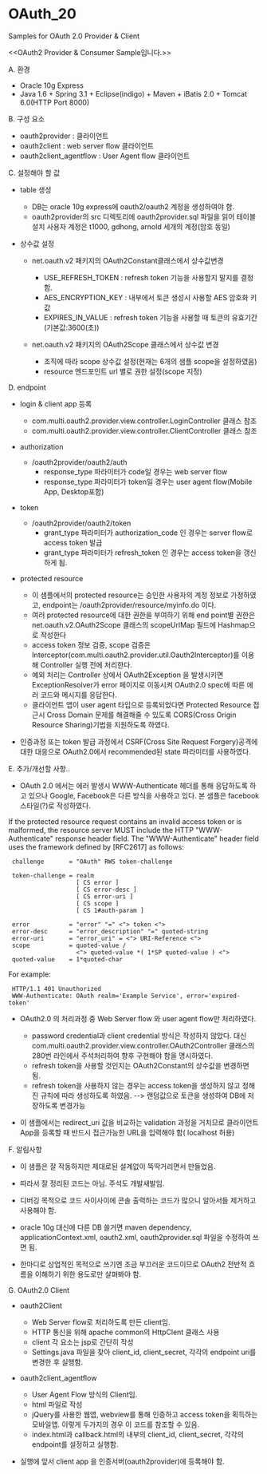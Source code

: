 OAuth_20
========

Samples for OAuth 2.0 Provider &amp; Client 

<<OAuth2 Provider & Consumer Sample입니다.>>

A. 환경

  - Oracle 10g Express
  - Java 1.6 + Spring 3.1 + Eclipse(indigo) + Maven + iBatis 2.0 + Tomcat 6.0(HTTP Port 8000)

B. 구성 요소

  - oauth2provider : 클라이언트
  - oauth2client : web server flow 클라이언트
  - oauth2client_agentflow : User Agent flow 클라이언트 

C. 설정해야 할 값

  - table 생성
    - DB는 oracle 10g express에 oauth2/oauth2 계정을 생성하여야 함.
    - oauth2provider의 src 디렉토리에 oauth2provider.sql 파일을 읽어 테이블 설치
      사용자 계정은 t1000, gdhong, arnold 세개의 계정(암호 동일)

  - 상수값 설정
    - net.oauth.v2 패키지의 OAuth2Constant클래스에서 상수값변경
      * USE_REFRESH_TOKEN : refresh token 기능을 사용할지 말지를 결정함.
      * AES_ENCRYPTION_KEY : 내부에서 토큰 생성시 사용할 AES 암호화 키 값
      * EXPIRES_IN_VALUE : refresh token 기능을 사용할 때 토큰의 유효기간(기본값:3600(초))
      
    - net.oauth.v2 패키지의 OAuth2Scope 클래스에서 상수값 변경
      * 조직에 따라 scope 상수값 설정(현재는 6개의 샘플 scope을 설정하였음)
      * resource 엔드포인트 url 별로 권한 설정(scope 지정)
      
D. endpoint
  - login & client app 등록
     * com.multi.oauth2.provider.view.controller.LoginController 클래스 참조
     * com.multi.oauth2.provider.view.controller.ClientController 클래스 참조
     
  - authorization
     * /oauth2provider/oauth2/auth
       - response_type 파라미터가 code일 경우는 web server flow
       - response_type 파라미터가 token일 경우는 user agent flow(Mobile App, Desktop포함)

  -  token  
     * /oauth2provider/oauth2/token
       - grant_type 파라미터가 authorization_code 인 경우는 server flow로 access token 발급
       - grant_type 파라미터가 refresh_token 인 경우는  access token을 갱신하게 됨.

  - protected resource
     * 이 샘플에서의 protected resource는 승인한 사용자의 계정 정보로 가정하였고, 
       endpoint는 /oauth2provider/resource/myinfo.do 이다.
     * 여러 protected resource에 대한 권한을 부여하기 위해 end point별 권한은 net.oauth.v2.OAuth2Scope 클래스의
       scopeUrlMap 필드에 Hashmap으로 작성한다
     * access token 정보 검증, scope 검증은 Interceptor(com.multi.oauth2.provider.util.Oauth2Interceptor)를 
       이용해 Controller 실행 전에 처리한다.
     * 예외 처리는 Controller 상에서 OAuth2Exception 을 발생시키면
       ExceptionResolver가 error 페이지로 이동시켜 OAuth2.0 spec에 따른 에러 코드와 메시지를 응답한다.
     * 클라이언트 앱이 user agent 타입으로 등록되었다면 Protected Resource 접근시 Cross Domain 문제를
       해결해줄 수 있도록 CORS(Cross Origin Resource Sharing)기법을 지원하도록 하였다.
  
  - 인증과정 또는 token 발급 과정에서 CSRF(Cross Site Request Forgery)공격에 대한 대응으로 
    OAuth2.0에서 recommended된 state 파라미터를 사용하였다.

E. 추가/개선할 사항..
  - OAuth 2.0 에서는 에러 발생시 WWW-Authenticate 헤더를 통해 응답하도록 하고 있으나
      Google, Facebook은 다른 방식을 사용하고 있다. 본 샘플은 facebook 스타일(?)로 작성하였다.


   If the protected resource request contains an invalid access token or
   is malformed, the resource server MUST include the HTTP
   "WWW-Authenticate" response header field.  The "WWW-Authenticate"
   header field uses the framework defined by [RFC2617] as follows:
 

     challenge       = "OAuth" RWS token-challenge

     token-challenge = realm
                       [ CS error ]
                       [ CS error-desc ]
                       [ CS error-uri ]
                       [ CS scope ]
                       [ CS 1#auth-param ]

     error           = "error" "=" <"> token <">
     error-desc      = "error_description" "=" quoted-string
     error-uri       = "error_uri" = <"> URI-Reference <">
     scope           = quoted-value /
                       <"> quoted-value *( 1*SP quoted-value ) <">
     quoted-value    = 1*quoted-char

   For example:

     HTTP/1.1 401 Unauthorized
     WWW-Authenticate: OAuth realm='Example Service', error='expired-token'

  - OAuth2.0 의 처리과정 중 Web Server flow 와 user agent flow만 처리하였다.
     * password credential과 client credential 방식은 작성하지 않았다. 대신 
       com.multi.oauth2.provider.view.controller.OAuth2Controller 클래스의 280번 라인에서 
       주석처리하여 향후 구현해야 함을 명시하였다.
     * refresh token을 사용할 것인지는 OAuth2Constant의 상수값을 변경하면 됨.
     * refresh token을 사용하지 않는 경우는 access token을 생성하지 않고 정해진 규칙에 따라
     	 생성하도록 하였음. --> 랜덤값으로 토큰을 생성하여 DB에 저장하도록 변경가능
  
  - 이 샘플에서는 redirect_uri 값을 비교하는 validation 과정을 거치므로 클라이언트 App을 등록할 때
    반드시 접근가능한 URL을 입력해야 함( localhost 허용)
     

F. 알림사항
   - 이 샘플은 잘 작동하지만 제대로된 설계없이 뚝딱거리면서 만들었음.
   - 따라서 잘 정리된 코드는 아님. 주석도 개발새발임.
   - 디버깅 목적으로 코드 사이사이에 콘솔 출력하는 코드가 많으니 알아서들 제거하고 사용해야 함.

   - oracle 10g 대신에 다른 DB 쓸거면 maven dependency, applicationContext.xml, oauth2.xml, 
     oauth2provider.sql 파일을 수정하여 쓰면 됨.
   - 한마디로 상업적인 목적으로 쓰기엔 조금 부끄러운 코드이므로 OAuth2 전반적 흐름을 이해하기 위한 
     용도로만 살펴봐야 함.
   
   
   
   
G. OAuth2.0 Client
  - oauth2Client 
    * Web Server flow로 처리하도록 만든 client임.
    * HTTP 통신을 위해 apache common의 HttpClent 클래스 사용
    * client 각 요소는 jsp로 간단히 작성
    * Settings.java 파일을 찾아 client_id, client_secret, 각각의 endpoint uri를 변경한 후 실행함.
     
  - oauth2client_agentflow
    * User Agent Flow 방식의 Client임.
    * html 파일로 작성
    * jQuery를 사용한 웹앱, webview를 통해 인증하고 access token을 획득하는 모바일앱. 이렇게 두가지의 경우
      이 코드를 참조할 수 있음.
    * index.html과 callback.html의 내부의 client_id, client_secret, 각각의 endpoint를 설정하고 실행함.
   
  - 실행에 앞서 client app 을 인증서버(oauth2provider)에 등록해야 함.
  



      
    
        

  
